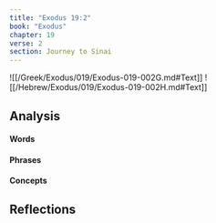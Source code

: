 ```yaml
---
title: "Exodus 19:2"
book: "Exodus"
chapter: 19
verse: 2
section: Journey to Sinai
---
```

![[/Greek/Exodus/019/Exodus-019-002G.md#Text]]
![[/Hebrew/Exodus/019/Exodus-019-002H.md#Text]]

## Analysis

#### Words

#### Phrases

#### Concepts

## Reflections
